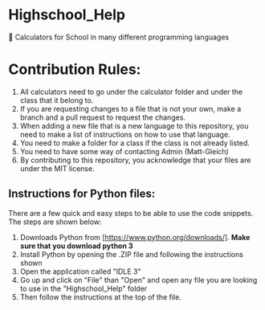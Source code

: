 # Highschool_Help
🏫 Calculators for School in many different programming languages

# Contribution Rules:
1. All calculators need to go under the calculator folder and under the class that it belong to.
2. If you are requesting changes to a file that is not your own, make a branch and a pull request to request the changes.
3. When adding a new file that is a new language to this repository, you need to make a list of instructions on how to use that language.
4. You need to make a folder for a class if the class is not already listed.
5. You need to have some way of contacting Admin (Matt-Gleich)
6. By contributing to this repository, you acknowledge that your files are under the MIT license.

## Instructions for Python files:
There are a few quick and easy steps to be able to use the code snippets. The steps are shown below:
1. Downloads Python from [https://www.python.org/downloads/]. **Make sure that you download python 3**
2. Install Python by opening the .ZIP file and following the instructions shown
3. Open the application called "IDLE 3"
4. Go up and click on "File" than "Open" and open any file you are looking to use in the "Highschool_Help" folder
5. Then follow the instructions at the top of the file.
